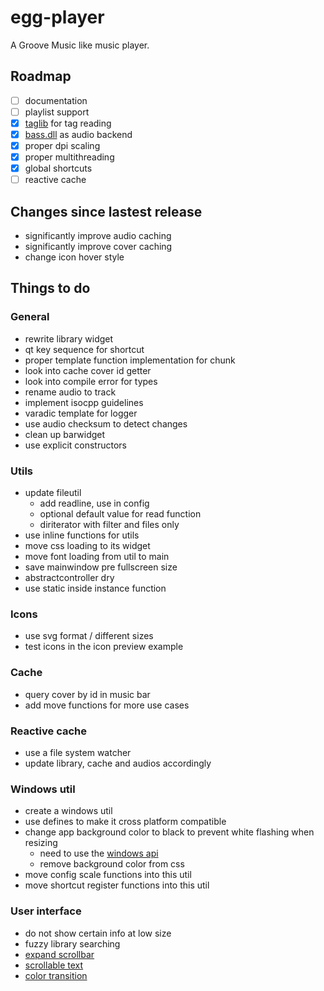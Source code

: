 # egg-player
A Groove Music like music player.

## Roadmap
- [ ] documentation
- [ ] playlist support
- [x] [taglib](https://github.com/taglib/taglib) for tag reading
- [x] [bass.dll](http://www.un4seen.com/) as audio backend
- [x] proper dpi scaling
- [x] proper multithreading
- [x] global shortcuts
- [ ] reactive cache

## Changes since lastest release
- significantly improve audio caching 
- significantly improve cover caching 
- change icon hover style

## Things to do

### General
- rewrite library widget
- qt key sequence for shortcut
- proper template function implementation for chunk
- look into cache cover id getter
- look into compile error for types
- rename audio to track
- implement isocpp guidelines
- varadic template for logger
- use audio checksum to detect changes
- clean up barwidget
- use explicit constructors

### Utils
- update fileutil
  - add readline, use in config
  - optional default value for read function
  - diriterator with filter and files only
- use inline functions for utils
- move css loading to its widget
- move font loading from util to main
- save mainwindow pre fullscreen size
- abstractcontroller dry
- use static inside instance function

### Icons
- use svg format / different sizes
- test icons in the icon preview example

### Cache
- query cover by id in music bar
- add move functions for more use cases

### Reactive cache
- use a file system watcher
- update library, cache and audios accordingly

### Windows util
- create a windows util
- use defines to make it cross platform compatible
- change app background color to black to prevent white flashing when resizing
  - need to use the [windows api](https://forum.qt.io/topic/69867/temporary-white-border-on-resizing-qt-quick-application-window-on-windows-desktop/2)
  - remove background color from css
- move config scale functions into this util
- move shortcut register functions into this util
  
### User interface
- do not show certain info at low size
- fuzzy library searching
- [expand scrollbar](https://stackoverflow.com/a/23677355/7057528)
- [scrollable text](https://stackoverflow.com/a/10655396/7057528)
- [color transition](https://stackoverflow.com/a/34445886/7057528)